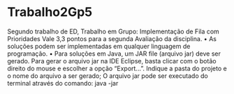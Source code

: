 # Trabalho2Gp5
Segundo trabalho de ED, Trabalho em Grupo: Implementação de Fila com Prioridades 
Vale 3,3 pontos para a segunda Avaliação da disciplina.
• As soluções podem ser implementadas em qualquer linguagem de programação.
• Para soluções em Java, um JAR file (arquivo jar) deve ser gerado. Para gerar o arquivo jar na
  IDE Eclipse, basta clicar com o botão direito do mouse e escolher a opção “Export...”. Indique
  a pasta do projeto e o nome do arquivo a ser gerado; O arquivo jar pode ser executado do
  terminal através do comando: java -jar <nomeDoArquivo>
